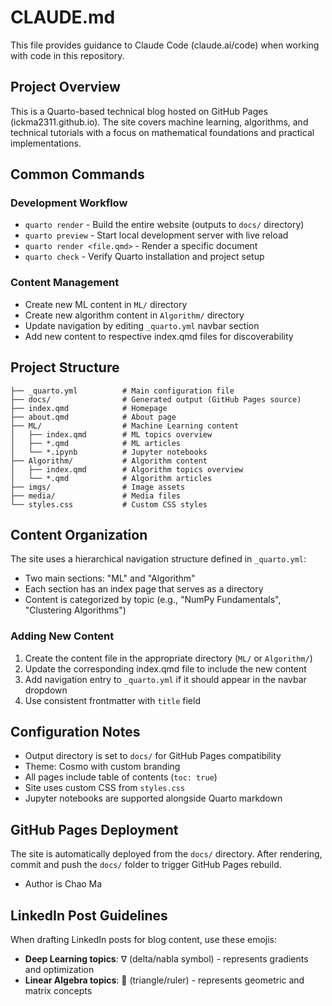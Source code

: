 # CLAUDE.md

This file provides guidance to Claude Code (claude.ai/code) when working with code in this repository.

## Project Overview

This is a Quarto-based technical blog hosted on GitHub Pages (ickma2311.github.io). The site covers machine learning, algorithms, and technical tutorials with a focus on mathematical foundations and practical implementations.

## Common Commands

### Development Workflow
- `quarto render` - Build the entire website (outputs to `docs/` directory)
- `quarto preview` - Start local development server with live reload
- `quarto render <file.qmd>` - Render a specific document
- `quarto check` - Verify Quarto installation and project setup

### Content Management
- Create new ML content in `ML/` directory
- Create new algorithm content in `Algorithm/` directory
- Update navigation by editing `_quarto.yml` navbar section
- Add new content to respective index.qmd files for discoverability

## Project Structure

```
├── _quarto.yml          # Main configuration file
├── docs/                # Generated output (GitHub Pages source)
├── index.qmd            # Homepage
├── about.qmd            # About page
├── ML/                  # Machine Learning content
│   ├── index.qmd        # ML topics overview
│   ├── *.qmd            # ML articles
│   └── *.ipynb          # Jupyter notebooks
├── Algorithm/           # Algorithm content
│   ├── index.qmd        # Algorithm topics overview
│   └── *.qmd            # Algorithm articles
├── imgs/                # Image assets
├── media/               # Media files
└── styles.css           # Custom CSS styles
```

## Content Organization

The site uses a hierarchical navigation structure defined in `_quarto.yml`:
- Two main sections: "ML" and "Algorithm"
- Each section has an index page that serves as a directory
- Content is categorized by topic (e.g., "NumPy Fundamentals", "Clustering Algorithms")

### Adding New Content

1. Create the content file in the appropriate directory (`ML/` or `Algorithm/`)
2. Update the corresponding index.qmd file to include the new content
3. Add navigation entry to `_quarto.yml` if it should appear in the navbar dropdown
4. Use consistent frontmatter with `title` field

## Configuration Notes

- Output directory is set to `docs/` for GitHub Pages compatibility
- Theme: Cosmo with custom branding
- All pages include table of contents (`toc: true`)
- Site uses custom CSS from `styles.css`
- Jupyter notebooks are supported alongside Quarto markdown

## GitHub Pages Deployment

The site is automatically deployed from the `docs/` directory. After rendering, commit and push the `docs/` folder to trigger GitHub Pages rebuild.
- Author is Chao Ma

## LinkedIn Post Guidelines

When drafting LinkedIn posts for blog content, use these emojis:
- **Deep Learning topics**: ∇ (delta/nabla symbol) - represents gradients and optimization
- **Linear Algebra topics**: 📐 (triangle/ruler) - represents geometric and matrix concepts